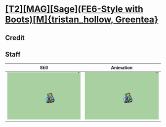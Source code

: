 # [\[T2\]\[MAG\]\[Sage\]\(FE6-Style with Boots\)\[M\]{tristan_hollow, Greentea}](../)

## Credit


	
## Staff

| Still | Animation |
| :---: | :-------: |
| ![Staff still](./Staff_000.png) | ![Staff animation](./Staff.gif) |
